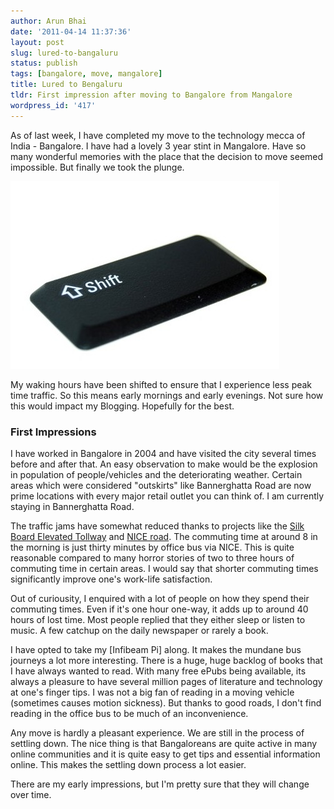 ```yaml
---
author: Arun Bhai
date: '2011-04-14 11:37:36'
layout: post
slug: lured-to-bangaluru
status: publish
tags: [bangalore, move, mangalore]
title: Lured to Bengaluru
tldr: First impression after moving to Bangalore from Mangalore
wordpress_id: '417'
---
```


As of last week, I have completed my move to the technology mecca of India - Bangalore. I have had a lovely 3 year stint in Mangalore. Have so many wonderful memories with the place that the decision to move seemed impossible. But finally we took the plunge.

<img src="/blog/img/shift-key.jpg" width="430" height="300" alt="Shift key" title="Shift key (photo by www.garrisonphoto.org/sxc)" class="alignright"/>

My waking hours have been shifted to ensure that I experience less peak time traffic. So this means early mornings and early evenings. Not sure how this would impact my Blogging. Hopefully for the best.

### First Impressions

I have worked in Bangalore in 2004 and have visited the city several times before and after that. An easy observation to make would be the explosion in population of people/vehicles and the deteriorating weather. Certain areas which were considered "outskirts" like Bannerghatta Road are now prime locations with every major retail outlet you can think of. I am currently staying in Bannerghatta Road.

The traffic jams have somewhat reduced thanks to projects like the [Silk Board Elevated Tollway][expressway] and [NICE road][nice]. The commuting time at around 8 in the morning is just thirty minutes by office bus via NICE. This is quite reasonable compared to many horror stories of two to three hours of commuting time in certain areas. I would say that shorter commuting times significantly improve one's work-life satisfaction.

Out of curiousity, I enquired with a lot of people on how they spend their commuting times. Even if it's one hour one-way, it adds up to around 40 hours of lost time. Most people replied that they either sleep or listen to music. A few catchup on the daily newspaper or rarely a book. 

I have opted to take my [Infibeam Pi] along. It makes the mundane bus journeys a lot more interesting. There is a huge, huge backlog of books that I have always wanted to read. With many free ePubs being available, its always a pleasure to have several million pages of literature and technology at one's finger tips. I was not a big fan of reading in a moving vehicle (sometimes causes motion sickness). But thanks to good roads, I don't find reading in the office bus to be much of an inconvenience.

Any move is hardly a pleasant experience. We are still in the process of settling down. The nice thing is that Bangaloreans are quite active in many online communities and it is quite easy to get tips and essential information online. This makes the settling down process a lot easier.

There are my early impressions, but I'm pretty sure that they will change over time.

[expressway]: http://en.wikipedia.org/wiki/Hosur_Road#Elevated_expressway
[nice]: http://en.wikipedia.org/wiki/Bangalore%E2%80%93Mysore_Infrastructure_Corridor
[pi]: http://www.arunrocks.com/blog/archives/2010/09/11/infibeam-pi-my-experiences-with-an-ebook-reader/

